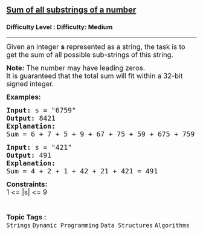 <h2><a href="https://www.geeksforgeeks.org/problems/sum-of-all-substrings-of-a-number-1587115621/1?_gl=1*6azxuo*_up*MQ..*_gs*MQ..&gclid=CjwKCAjw3MXBBhAzEiwA0vLXQWJTbw9fglpWPTRf1Wo7H6kzdj_ykrhx1qjbNzsZPGUqUYwMhdPQ4hoCqQ0QAvD_BwE&gbraid=0AAAAAC9yBkBKJIYKliyykZS16oqxd9Q0q">Sum of all substrings of a number</a></h2><h3>Difficulty Level : Difficulty: Medium</h3><hr><div class="problems_problem_content__Xm_eO"><p><span style="font-size: 18px;">Given an integer <strong>s</strong> represented as a string, the task is to get the sum of all possible sub-strings of this string.<br></span></p>
<p><span style="font-size: 18px;"><strong style="font-size: 18px;">Note:</strong><span style="font-size: 18px;"> The number may have leading zeros.</span><br><span style="font-size: 18px;">It is guaranteed that the total sum will fit within a 32-bit </span></span><span style="font-size: 18px;">signed integer.</span></p>
<p><span style="font-size: 18px;"><strong>Examples:</strong></span></p>
<pre><span style="font-size: 18px;"><strong>Input: </strong>s = "6759"
<strong>Output: </strong>8421<strong>
Explanation:<br></strong>Sum = 6 + 7 + 5 + 9 + 67 + 75 + 59 + 675 + 759 + 6759 = 8421</span>
</pre>
<pre><span style="font-size: 18px;"><strong>Input: </strong>s = "421"
<strong>Output: </strong>491<strong>
Explanation: <br></strong>Sum = 4 + 2 + 1 + 42 + 21 + 421 = 491</span></pre>
<p><span style="font-size: 18px;"><strong>Constraints:</strong><br>1 &lt;= |s| &lt;= 9</span></p></div><br><p><span style=font-size:18px><strong>Topic Tags : </strong><br><code>Strings</code>&nbsp;<code>Dynamic Programming</code>&nbsp;<code>Data Structures</code>&nbsp;<code>Algorithms</code>&nbsp;